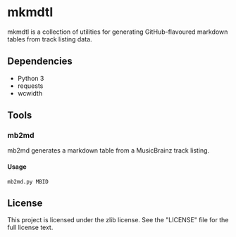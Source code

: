 mkmdtl
======

mkmdtl is a collection of utilities for generating GitHub-flavoured markdown
tables from track listing data.


Dependencies
------------

* Python 3
* requests
* wcwidth


Tools
-----

### mb2md

mb2md generates a markdown table from a MusicBrainz track listing.

#### Usage


```
mb2md.py MBID
```


License
-------

This project is licensed under the zlib license. See the "LICENSE" file for the
full license text.
